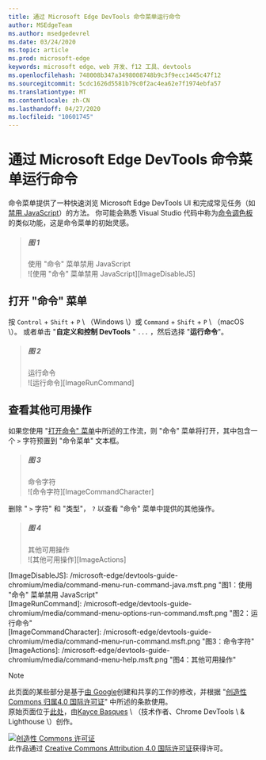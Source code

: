```yaml
---
title: 通过 Microsoft Edge DevTools 命令菜单运行命令
author: MSEdgeTeam
ms.author: msedgedevrel
ms.date: 03/24/2020
ms.topic: article
ms.prod: microsoft-edge
keywords: microsoft edge、web 开发、f12 工具、devtools
ms.openlocfilehash: 748008b347a3498008748b9c3f9ecc1445c47f12
ms.sourcegitcommit: 5cdc1626d5581b79c0f2ac4ea62e7f1974ebfa57
ms.translationtype: MT
ms.contentlocale: zh-CN
ms.lasthandoff: 04/27/2020
ms.locfileid: "10601745"
---
```

<!-- Copyright Kayce Basques 

   Licensed under the Apache License, Version 2.0 (the "License");
   you may not use this file except in compliance with the License.
   You may obtain a copy of the License at

       https://www.apache.org/licenses/LICENSE-2.0

   Unless required by applicable law or agreed to in writing, software
   distributed under the License is distributed on an "AS IS" BASIS,
   WITHOUT WARRANTIES OR CONDITIONS OF ANY KIND, either express or implied.
   See the License for the specific language governing permissions and
   limitations under the License.  -->  





# 通过 Microsoft Edge DevTools 命令菜单运行命令   

  

命令菜单提供了一种快速浏览 Microsoft Edge DevTools UI 和完成常见任务（如[禁用 JavaScript][JavascriptDisable]）的方法。  你可能会熟悉 Visual Studio 代码中称为[命令调色板][VisualStudioCodeUICommandPalette]的类似功能，这是命令菜单的初始灵感。  

> ##### 图 1  
> 使用 "命令" 菜单禁用 JavaScript  
> ![使用 "命令" 菜单禁用 JavaScript][ImageDisableJS]  

## 打开 "命令" 菜单   

按 `Control` + `Shift` + `P` \ （Windows \）或 `Command` + `Shift` + `P` \ （macOS \）。 或者单击 "**自定义和控制 DevTools** " `...` ，然后选择 "**运行命令**"。  

> ##### 图 2  
> 运行命令  
> ![运行命令][ImageRunCommand]  

## 查看其他可用操作   

如果您使用 "[打开命令" 菜单](#open-the-command-menu)中所述的工作流，则 "命令" 菜单将打开，其中包含一个 `>` 字符预置到 "命令菜单" 文本框。  

> ##### 图 3  
> 命令字符  
> ![命令字符][ImageCommandCharacter]  

删除 " `>` 字符" 和 "类型"， `?` 以查看 "命令" 菜单中提供的其他操作。  

> ##### 图 4  
> 其他可用操作  
> ![其他可用操作][ImageActions]  

 



<!-- image links -->  

[ImageDisableJS]: /microsoft-edge/devtools-guide-chromium/media/command-menu-run-command-java.msft.png "图1：使用 "命令" 菜单禁用 JavaScript"  
[ImageRunCommand]: /microsoft-edge/devtools-guide-chromium/media/command-menu-options-run-command.msft.png "图2：运行命令"  
[ImageCommandCharacter]: /microsoft-edge/devtools-guide-chromium/media/command-menu-run-command.msft.png "图3：命令字符"  
[ImageActions]: /microsoft-edge/devtools-guide-chromium/media/command-menu-help.msft.png "图4：其他可用操作"  

<!-- links -->  

[JavascriptDisable]: /microsoft-edge/devtools-guide-chromium/javascript/disable "通过 Microsoft Edge DevTools 禁用 JavaScript"  

[VisualStudioCodeUICommandPalette]: https://code.visualstudio.com/docs/getstarted/userinterface#_command-palette "命令调色板-Visual Studio 代码 UI"  

> [!NOTE]
> 此页面的某些部分是基于[由 Google][GoogleSitePolicies]创建和共享的工作的修改，并根据 "[创造性 Commons 归属4.0 国际许可证][CCA4IL]" 中所述的条款使用。  
> 原始页面位于[此处](https://developers.google.com/web/tools/chrome-devtools/command-menu/index)，由[Kayce Basques][KayceBasques] \ （技术作者、Chrome DevTools \ & Lighthouse \）创作。  

[![创造性 Commons 许可证][CCby4Image]][CCA4IL]  
此作品通过 [Creative Commons Attribution 4.0 国际许可证][CCA4IL]获得许可。  

[CCA4IL]: https://creativecommons.org/licenses/by/4.0  
[CCby4Image]: https://i.creativecommons.org/l/by/4.0/88x31.png  
[GoogleSitePolicies]: https://developers.google.com/terms/site-policies  
[KayceBasques]: https://developers.google.com/web/resources/contributors/kaycebasques  
